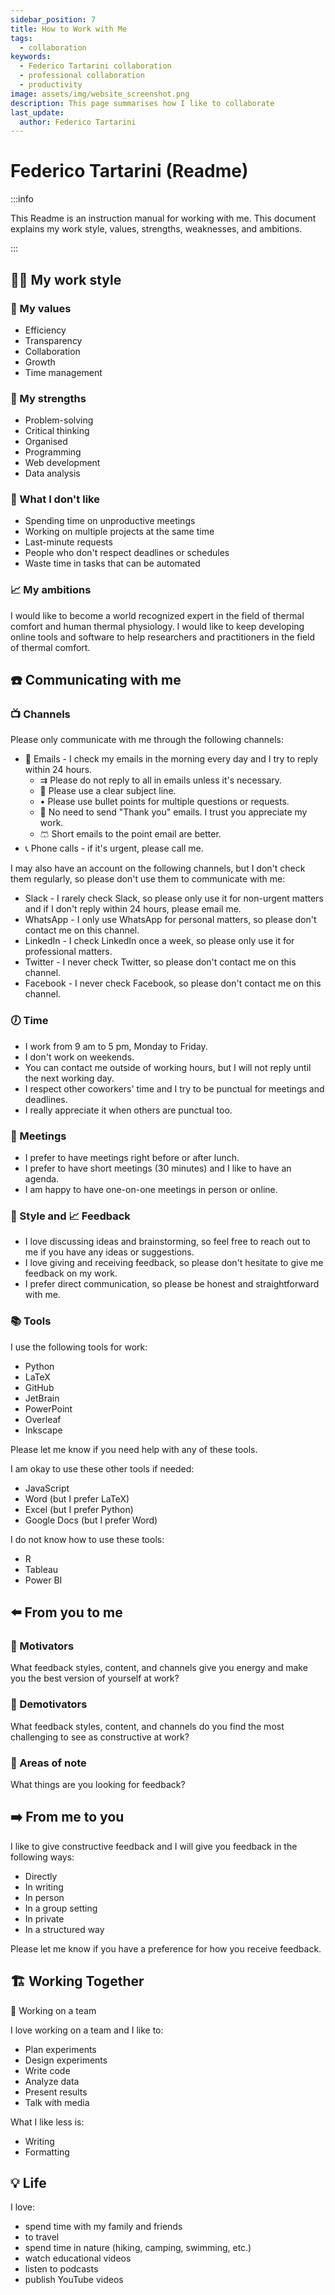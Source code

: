 ```yaml
---
sidebar_position: 7
title: How to Work with Me
tags:
  - collaboration   
keywords: 
  - Federico Tartarini collaboration
  - professional collaboration
  - productivity
image: assets/img/website_screenshot.png
description: This page summarises how I like to collaborate
last_update:
  author: Federico Tartarini
---
```


[//]: # (source: https://almanac.io/docs/employee-user-guide-readme-template-wOCvnGFTG3sSWHFv4US6Z2tNl9QzWcCd)

# Federico Tartarini (Readme)

:::info

This Readme is an instruction manual for working with me. 
This document explains my work style, values, strengths, weaknesses, and ambitions. 

:::

## 🏄‍♂️ My work style

### 🙏 My values

* Efficiency
* Transparency
* Collaboration
* Growth
* Time management

### 💪 My strengths

* Problem-solving
* Critical thinking
* Organised
* Programming
* Web development
* Data analysis

### 🚫 What I don't like

* Spending time on unproductive meetings
* Working on multiple projects at the same time
* Last-minute requests
* People who don't respect deadlines or schedules
* Waste time in tasks that can be automated

[//]: # (### 🌱 My weaknesses)

[//]: # ()
[//]: # (* Statistics)

[//]: # (* Writing)

### 📈 My ambitions

I would like to become a world recognized expert in the field of thermal comfort and human thermal physiology.
I would like to keep developing online tools and software to help researchers and practitioners in the field of thermal comfort.

## ☎️ Communicating with me

### 📺 Channels

Please only communicate with me through the following channels:
* 📨 Emails - I check my emails in the morning every day and I try to reply within 24 hours. 
    - ⇉ Please do not reply to all in emails unless it's necessary.
    - 📧 Please use a clear subject line.
    - • Please use bullet points for multiple questions or requests.
    - 🙏 No need to send "Thank you" emails. I trust you appreciate my work.
    - 🩳 Short emails to the point email are better.
* 📞 Phone calls - if it's urgent, please call me.

I may also have an account on the following channels, but I don't check them regularly, so please don't use them to communicate with me:
* Slack - I rarely check Slack, so please only use it for non-urgent matters and if I don't reply within 24 hours, please email me.
* WhatsApp - I only use WhatsApp for personal matters, so please don't contact me on this channel.
* LinkedIn - I check LinkedIn once a week, so please only use it for professional matters.
* Twitter - I never check Twitter, so please don't contact me on this channel.
* Facebook - I never check Facebook, so please don't contact me on this channel.

### 🕖 Time

* I work from 9 am to 5 pm, Monday to Friday. 
* I don't work on weekends.
* You can contact me outside of working hours, but I will not reply until the next working day.
* I respect other coworkers' time and I try to be punctual for meetings and deadlines.
* I really appreciate it when others are punctual too.

### 📝 Meetings

* I prefer to have meetings right before or after lunch.
* I prefer to have short meetings (30 minutes) and I like to have an agenda.
* I am happy to have one-on-one meetings in person or online.

### 🍾 Style and 📈 Feedback

* I love discussing ideas and brainstorming, so feel free to reach out to me if you have any ideas or suggestions.
* I love giving and receiving feedback, so please don't hesitate to give me feedback on my work.
* I prefer direct communication, so please be honest and straightforward with me.

### 📚 Tools

I use the following tools for work:
* Python
* LaTeX
* GitHub
* JetBrain
* PowerPoint
* Overleaf
* Inkscape

Please let me know if you need help with any of these tools.

I am okay to use these other tools if needed:
* JavaScript
* Word (but I prefer LaTeX)
* Excel (but I prefer Python)
* Google Docs (but I prefer Word)

I do not know how to use these tools:
* R
* Tableau
* Power BI

[//]: # (### 🏁 Following up)

## ⬅️ From you to me

### 🐇 Motivators

What feedback styles, content, and channels give you energy and make you the best version of yourself at work?

### 🐢 Demotivators

What feedback styles, content, and channels do you find the most challenging to see as constructive at work?

### 📝 Areas of note

What things are you looking for feedback?

## ➡️ From me to you

I like to give constructive feedback and I will give you feedback in the following ways:

* Directly
* In writing
* In person
* In a group setting
* In private
* In a structured way

Please let me know if you have a preference for how you receive feedback.

## 🏗️ Working Together

🤝 Working on a team

I love working on a team and I like to:
* Plan experiments
* Design experiments
* Write code
* Analyze data
* Present results
* Talk with media

What I like less is:
* Writing
* Formatting

[//]: # (⛵ For my managers)

[//]: # ()
[//]: # (What are your expectations of your managers?)

[//]: # ()
[//]: # (What should your managers expect from you?)

[//]: # ()
[//]: # (What did you appreciate most about your favorite manager?)

## 💡 Life

I love: 
* spend time with my family and friends 
* to travel
* spend time in nature (hiking, camping, swimming, etc.)
* watch educational videos
* listen to podcasts
* publish YouTube videos

[//]: # (How do you try to live your life?)

[//]: # ()
[//]: # ()
[//]: # (What and who are important to you outside of work?)

[//]: # ()
[//]: # ()
[//]: # (Favorite book you've read this year?)

[//]: # ()
[//]: # ()
[//]: # (Favorite experience you've had this year?)

[//]: # ()
[//]: # ()
[//]: # (What is one silly or idiosyncratic thing about you?)

[//]: # (🌟 Reporting to me &#40;if applicable&#41;)

[//]: # ()
[//]: # (What should those on your team expect from you? What does it look like and feel like?)

[//]: # ()
[//]: # (What are your expectations of those on your team?)

[//]: # ()
[//]: # (If your management style were an animal, what animal would it be? Please add an image here.)

[//]: # ()
[//]: # (Feel free to add H3s as needed to keep this organized.)
